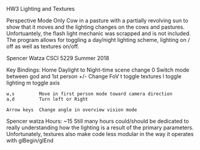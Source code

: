 HW3 Lighting and Textures

Perspective Mode Only Cow in a pasture with a partially revolving sun 
to show that it moves and the lighting changes on the cows and pastures. 
Unfortuantely, the flash light mechanic was scrapped and is not included. 
The program allows for toggling a day/night lighting scheme, lighting on / off
as well as textures on/off. 


Spencer Watza
CSCI 5229 Summer 2018

Key Bindings:
	Home		Daylight to Night-time scene change
	0			Switch mode between god and 1st person
	+/-			Change FoV 
	t 			toggle textures
	l 			toggle lighting
	m  			toggle axis 

	w,s  		Move in first person mode toward camera direction
	a,d 		Turn left or Right

	Arrow keys	Change angle in overview vision mode

Spencer watza
Hours: ~15 
Still many hours could/should be dedicated to really understanding how
the lighting is a result of the primary parameters. Unfortunately, textures
also make code less modular in the way it operates with glBegin/glEnd
